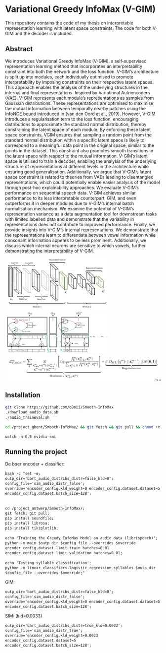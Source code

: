 # Variational Greedy InfoMax (V-GIM)

This repository contains the code of my thesis on interpretable representation learning with latent space constraints.
The code for both V-GIM and the decoder is included.

## Abstract

We introduces Variational Greedy InfoMax (V-GIM), a self-supervised representation
learning method that incorporates an interpretability constraint into both the network and the
loss function. V-GIM’s architecture is split up into modules, each individually optimised to
promote interpretability by imposing constraints on their respective latent spaces. This approach
enables the analysis of the underlying structures in the internal and final representations.
Inspired by Variational Autoencoders (VAE), V-GIM represents each module’s representations
as samples from Gaussian distributions. These representations are optimised to maximise
the mutual information between temporally nearby patches using the InfoNCE bound introduced
in (van den Oord et al., 2019). However, V-GIM introduces a regularisation term to the loss
function, encouraging distributions to approximate the standard normal distribution, thereby
constraining the latent space of each module. By enforcing these latent space constraints, VGIM
ensures that sampling a random point from the standard normal distribution within a
specific latent space is likely to correspond to a meaningful data point in the original space,
similar to the points in the dataset. This constraint also promotes smooth transitions in the
latent space with respect to the mutual information. V-GIM’s latent space is utilised to train a
decoder, enabling the analysis of the underlying structure of representations at different levels in
the architecture while ensuring good generalisation. Additionally, we argue that V-GIM’s latent
space constraint is related to theories from VAEs leading to disentangled representations, which
could potentially enable easier analysis of the model through post-hoc explainability approaches.
We evaluate V-GIM’s performance on sequential speech data. V-GIM achieves similar performance
to its less interpretable counterpart, GIM, and even outperforms it in deeper modules
due to V-GIM’s internal batch normalisation mechanism. We examine the potential of V-GIM’s
representation variance as a data augmentation tool for downstream tasks with limited labelled
data and demonstrate that the variability in representations does not contribute to improved
performance. Finally, we provide insights into V-GIM’s internal representations. We demonstrate
that the representations learn to differentiate between vowel information while consonant
information appears to be less prominent. Additionally, we discuss which internal neurons are
sensitive to which vowels, further demonstrating the interpretability of V-GIM.



<img src="assets\image-20230613110122953.png" alt="image-20230613110122953" style="zoom: 33%;" />

<img src="./assets/image-20230613111315897.png" alt="image-20230613111315897" style="zoom:33%;" />





<img src="./assets/image-20230613110900073.png" alt="image-20230613110900073" style="zoom: 67%;" />

## Installation

```bash
git clone https://github.com/oBoii/Smooth-InfoMax
./download_audio_data.sh
./audio_traineval.sh
```

```bash
cd /project_ghent/Smooth-InfoMax/ && git fetch && git pull && chmod +x ./audio_traineval.sh && ./audio_traineval.sh
```

```undefined
watch -n 0.5 nvidia-smi
```

## Running the project

De boer encoder + classifier:

```shell
bash -c "set -e;
outp_dir='bart_audio_distribs_distr=false_kld=0';
config_file='sim_audio_distr_false';
override='encoder_config.kld_weight=0 encoder_config.dataset.dataset=5 encoder_config.dataset.batch_size=128';


cd /project_antwerp/Smooth-InfoMax/;
git fetch; git pull;
pip install soundfile;
pip install librosa;
pip install tikzplotlib;

echo 'Training the Greedy InfoMax Model on audio data (librispeech)'; 
python -m main $outp_dir $config_file --overrides $override encoder_config.dataset.limit_train_batches=0.01 encoder_config.dataset.limit_validation_batches=0.01;

echo 'Testing syllable classification'; 
python -m linear_classifiers.logistic_regression_syllables $outp_dir $config_file --overrides $override;"
```

GIM:
```shell
outp_dir='bart_audio_distribs_distr=false_kld=0';
config_file='sim_audio_distr_false';
override='encoder_config.kld_weight=0 encoder_config.dataset.dataset=5 encoder_config.dataset.batch_size=128';
```

SIM: (kld=0.0033)
```shell
outp_dir='bart_audio_distribs_distr=true_kld=0.0033';
config_file='sim_audio_distr_true';
override='encoder_config.kld_weight=0.0033 encoder_config.dataset.dataset=5 encoder_config.dataset.batch_size=128';
```


